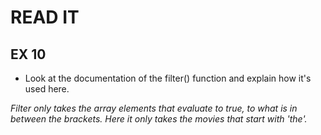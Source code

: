 # READ IT
## EX 10
* Look at the documentation of the filter() function and explain how it's used here.

<em>
Filter only takes the array elements that evaluate to true, to what is in between the brackets. Here it only takes the movies that start with 'the'.
</em>